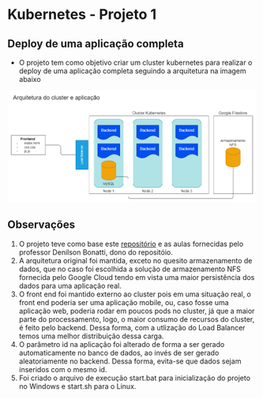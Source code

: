 # Kubernetes - Projeto 1

## Deploy de uma aplicação completa

- O projeto tem como objetivo criar um cluster kubernetes para realizar o deploy de uma aplicação completa seguindo a arquitetura na imagem abaixo

![imagem1](esquema.png)

## Observações

1. O projeto teve como base este [repositório](https://github.com/denilsonbonatti/k8s-projeto1-app-base) e as aulas fornecidas pelo professor Denilson Bonatti, dono do repositóio.
2. A arquitetura original foi mantida, exceto no quesito armazenamento de dados, que no caso foi escolhida a solução de armazenamento NFS fornecida pelo Google Cloud tendo em vista uma maior persistência dos dados para uma aplicação real.
3. O front end foi mantido externo ao cluster pois em uma situação real, o front end poderia ser uma aplicação mobile, ou, caso fosse uma aplicação web, poderia rodar em poucos pods no cluster, já que a maior parte do processamento, logo, o maior consumo de recursos do cluster, é feito pelo backend. Dessa forma, com a utlização do Load Balancer temos uma melhor distribuição dessa carga.
4. O parâmetro id na aplicação foi alterado de forma a ser gerado automaticamente no banco de dados, ao invés de ser gerado aleatoriamente no backend. Dessa forma, evita-se que dados sejam inseridos com o mesmo id.
5. Foi criado o arquivo de execução start.bat para inicialização do projeto no Windows e start.sh para o Linux.
